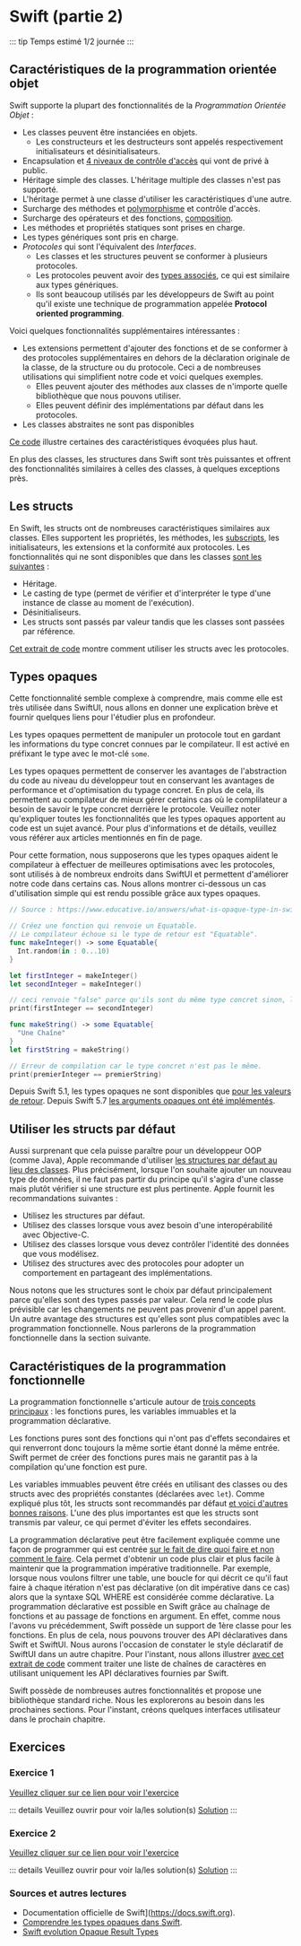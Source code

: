 # Swift (partie 2)

::: tip Temps estimé
1/2 journée
:::

## Caractéristiques de la programmation orientée objet

Swift supporte la plupart des fonctionnalités de la *Programmation Orientée Objet* :

- Les classes peuvent être instanciées en objets.
  - Les constructeurs et les destructeurs sont appelés respectivement initialisateurs et désinitialisateurs.
- Encapsulation et [4 niveaux de contrôle d'accès](https://docs.swift.org/swift-book/LanguageGuide/AccessControl.html) qui vont de privé à public.
- Héritage simple des classes. L'héritage multiple des classes n'est pas supporté.
 - L'héritage permet à une classe d'utiliser les caractéristiques d'une autre.
- Surcharge des méthodes et [polymorphisme](https://levelup.gitconnected.com/polymorphism-in-swift) et contrôle d'accès.
- Surcharge des opérateurs et des fonctions, [composition](https://www.avanderlee.com/swift/composition-inheritance-code-architecture/).
- Les méthodes et propriétés statiques sont prises en charge.
- Les types génériques sont pris en charge.
- *Protocoles* qui sont l'équivalent des *Interfaces*.
  - Les classes et les structures peuvent se conformer à plusieurs protocoles.
  - Les protocoles peuvent avoir des [types associés](https://www.hackingwithswift.com/articles/74/understanding-protocol-associated-types-and-their-constraints), ce qui est similaire aux types génériques.
  - Ils sont beaucoup utilisés par les développeurs de Swift au point qu'il existe une technique de programmation appelée **Protocol oriented programming**.

Voici quelques fonctionnalités supplémentaires intéressantes : 

- Les extensions permettent d'ajouter des fonctions et de se conformer à des protocoles supplémentaires en dehors de la déclaration originale de la classe, de la structure ou du protocole. Ceci a de nombreuses utilisations qui simplifient notre code et voici quelques exemples.
  - Elles peuvent ajouter des méthodes aux classes de n'importe quelle bibliothèque que nous pouvons utiliser.
  - Elles peuvent définir des implémentations par défaut dans les protocoles.
- Les classes abstraites ne sont pas disponibles

[Ce code](https://swiftfiddle.com/05f4d4d3c8235299a875e08dcb3992f8) illustre certaines des caractéristiques évoquées plus haut.

En plus des classes, les structures dans Swift sont très puissantes et offrent des fonctionnalités similaires à celles des classes, à quelques exceptions près.

## Les structs

En Swift, les structs ont de nombreuses caractéristiques similaires aux classes.
Elles supportent les propriétés, les méthodes, les [subscripts](https://docs.swift.org/swift-book/LanguageGuide/Subscripts.html), les initialisateurs, les extensions et la conformité aux protocoles.
Les fonctionnalités qui ne sont disponibles que dans les classes [sont les suivantes](https://docs.swift.org/swift-book/LanguageGuide/ClassesAndStructures.html) :

- Héritage.
- Le casting de type (permet de vérifier et d'interpréter le type d'une instance de classe au moment de l'exécution).
- Désinitialiseurs.
- Les structs sont passés par valeur tandis que les classes sont passées par référence.

[Cet extrait de code](https://swiftfiddle.com/d72ea73dcbae5cc25908c56bdabcf877) montre comment utiliser les structs avec les protocoles.

## Types opaques

Cette fonctionnalité semble complexe à comprendre, mais comme elle est très utilisée dans SwiftUI, nous allons en donner une explication brève et fournir quelques liens pour l'étudier plus en profondeur.

Les types opaques permettent de manipuler un protocole tout en gardant les informations du type concret connues par le compilateur.
Il est activé en préfixant le type avec le mot-clé `some`.

Les types opaques permettent de conserver les avantages de l'abstraction du code au niveau du développeur tout en conservant les avantages de performance et d'optimisation du typage concret.
En plus de cela, ils permettent au compilateur de mieux gérer certains cas où le complilateur a besoin de savoir le type concret derrière le protocole.
Veuillez noter qu'expliquer toutes les fonctionnalités que les types opaques apportent au code est un sujet avancé.
Pour plus d'informations et de détails, veuillez vous référer aux articles mentionnés en fin de page.

Pour cette formation, nous supposerons que les types opaques aident le compilateur à effectuer de meilleures optimisations avec les protocoles, sont utilisés à de nombreux endroits dans SwiftUI et permettent d'améliorer notre code dans certains cas.
Nous allons montrer ci-dessous un cas d'utilisation simple qui est rendu possible grâce aux types opaques.

```swift
// Source : https://www.educative.io/answers/what-is-opaque-type-in-swift

// Créez une fonction qui renvoie un Equatable.
// Le compilateur échoue si le type de retour est "Equatable".
func makeInteger() -> some Equatable{ 
  Int.random(in : 0...10)
} 

let firstInteger = makeInteger()
let secondInteger = makeInteger()

// ceci renvoie "false" parce qu'ils sont du même type concret sinon, le compilateur va échouer.
print(firstInteger == secondInteger)

func makeString() -> some Equatable{
  "Une Chaîne"
}
let firstString = makeString()

// Erreur de compilation car le type concret n'est pas le même.
print(premierInteger == premierString) 
```

Depuis Swift 5.1, les types opaques ne sont disponibles que [pour les valeurs de retour](https://github.com/apple/swift-evolution/blob/main/proposals/0244-opaque-result-types.md).
Depuis Swift 5.7 [les arguments opaques ont été implémentés](https://github.com/apple/swift-evolution/blob/main/proposals/0341-opaque-parameters.md).

## Utiliser les structs par défaut

Aussi surprenant que cela puisse paraître pour un développeur OOP (comme Java), Apple recommande d'utiliser [les structures par défaut au lieu des classes](https://developer.apple.com/documentation/swift/choosing-between-structures-and-classes).
Plus précisément, lorsque l'on souhaite ajouter un nouveau type de données, il ne faut pas partir du principe qu'il s'agira d'une classe mais plutôt vérifier si une structure est plus pertinente.
Apple fournit les recommandations suivantes :

- Utilisez les structures par défaut.
- Utilisez des classes lorsque vous avez besoin d'une interopérabilité avec Objective-C.
- Utilisez des classes lorsque vous devez contrôler l'identité des données que vous modélisez.
- Utilisez des structures avec des protocoles pour adopter un comportement en partageant des implémentations.

Nous notons que les structures sont le choix par défaut principalement parce qu'elles sont des types passés par valeur.
Cela rend le code plus prévisible car les changements ne peuvent pas provenir d'un appel parent.
Un autre avantage des structures est qu'elles sont plus compatibles avec la programmation fonctionnelle.
Nous parlerons de la programmation fonctionnelle dans la section suivante.

## Caractéristiques de la programmation fonctionnelle

La programmation fonctionnelle s'articule autour de [trois concepts principaux](https://flexiple.com/ios/introduction-to-functional-programming-using-swift/) : les fonctions pures, les variables immuables et la programmation déclarative.

Les fonctions pures sont des fonctions qui n'ont pas d'effets secondaires et qui renverront donc toujours la même sortie étant donné la même entrée.
Swift permet de créer des fonctions pures mais ne garantit pas à la compilation qu'une fonction est pure.

Les variables immuables peuvent être créés en utilisant des classes ou des structs avec des propriétés constantes (déclarées avec `let`).
Comme expliqué plus tôt, les structs sont recommandés par défaut [et voici d'autres bonnes raisons](https://stackoverflow.com/a/24232845).
L'une des plus importantes est que les structs sont transmis par valeur, ce qui permet d'éviter les effets secondaires.

La programmation déclarative peut être facilement expliquée comme une façon de programmer qui est centrée [sur le fait de dire quoi faire et non comment le faire](https://blog.ndepend.com/declarative-programming-depth/).
Cela permet d'obtenir un code plus clair et plus facile à maintenir que la programmation impérative traditionnelle.
Par exemple, lorsque nous voulons filtrer une table, une boucle for qui décrit ce qu'il faut faire à chaque itération n'est pas déclarative (on dit impérative dans ce cas) alors que la syntaxe SQL WHERE est considérée comme déclarative.
La programmation déclarative est possible en Swift grâce au chaînage de fonctions et au passage de fonctions en argument.
En effet, comme nous l'avons vu précédemment, Swift possède un support de 1ère classe pour les fonctions.
En plus de cela, nous pouvons trouver des API déclaratives dans Swift et SwiftUI.
Nous aurons l'occasion de constater le style déclaratif de SwiftUI dans un autre chapitre.
Pour l'instant, nous allons illustrer [avec cet extrait de code](https://swiftfiddle.com/4cebea7bfea3d58600df30f1af325663) comment traiter une liste de chaînes de caractères en utilisant uniquement les API déclaratives fournies par Swift.

Swift possède de nombreuses autres fonctionnalités et propose une bibliothèque standard riche.
Nous les explorerons au besoin dans les prochaines sections.
Pour l'instant, créons quelques interfaces utilisateur dans le prochain chapitre.

## Exercices

### Exercice 1

[Veuillez cliquer sur ce lien pour voir l'exercice](https://swiftfiddle.com/5d65286d3db0ccf08f7ca3bf1cef31fe)

::: details Veuillez ouvrir pour voir la/les solution(s)
[Solution](https://swiftfiddle.com/41469e54bc7c025b003341a0e96f16a3)
:::

### Exercice 2

[Veuillez cliquer sur ce lien pour voir l'exercice](https://swiftfiddle.com/43fc226645abb5457d26c7176fb6009d)

::: details Veuillez ouvrir pour voir la/les solution(s)
[Solution](https://swiftfiddle.com/a1227e17989ad80da5137a31aa6dfbeb)
:::

### Sources et autres lectures

- Documentation officielle de Swift](https://docs.swift.org).
- [Comprendre les types opaques dans Swift](https://tanaschita.com/20220206-understanding-opaque-types-in-swift/).
- [Swift evolution Opaque Result Types](https://github.com/apple/swift-evolution/blob/main/proposals/0244-opaque-result-types.md)